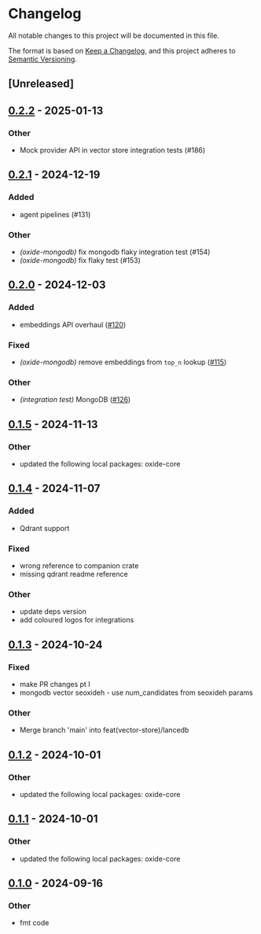 # Changelog

All notable changes to this project will be documented in this file.

The format is based on [Keep a Changelog](https://keepachangelog.com/en/1.0.0/),
and this project adheres to [Semantic Versioning](https://semver.org/spec/v2.0.0.html).

## [Unreleased]

## [0.2.2](https://github.com/LinearPL/Oxide/compare/oxide-mongodb-v0.2.1...oxide-mongodb-v0.2.2) - 2025-01-13

### Other

- Mock provider API in vector store integration tests (#186)

## [0.2.1](https://github.com/LinearPL/Oxide/compare/oxide-mongodb-v0.2.0...oxide-mongodb-v0.2.1) - 2024-12-19

### Added

- agent pipelines (#131)

### Other

- *(oxide-mongodb)* fix mongodb flaky integration test (#154)
- *(oxide-mongodb)* fix flaky test (#153)

## [0.2.0](https://github.com/LinearPL/Oxide/compare/oxide-mongodb-v0.1.5...oxide-mongodb-v0.2.0) - 2024-12-03

### Added

- embeddings API overhaul ([#120](https://github.com/LinearPL/Oxide/pull/120))

### Fixed

- *(oxide-mongodb)* remove embeddings from `top_n` lookup ([#115](https://github.com/LinearPL/Oxide/pull/115))

### Other

- *(integration test)* MongoDB ([#126](https://github.com/LinearPL/Oxide/pull/126))

## [0.1.5](https://github.com/LinearPL/Oxide/compare/oxide-mongodb-v0.1.4...oxide-mongodb-v0.1.5) - 2024-11-13

### Other

- updated the following local packages: oxide-core

## [0.1.4](https://github.com/LinearPL/Oxide/compare/oxide-mongodb-v0.1.3...oxide-mongodb-v0.1.4) - 2024-11-07

### Added

- Qdrant support

### Fixed

- wrong reference to companion crate
- missing qdrant readme reference

### Other

- update deps version
- add coloured logos for integrations

## [0.1.3](https://github.com/LinearPL/Oxide/compare/oxide-mongodb-v0.1.2...oxide-mongodb-v0.1.3) - 2024-10-24

### Fixed

- make PR changes pt I
- mongodb vector seoxideh - use num_candidates from seoxideh params

### Other

- Merge branch 'main' into feat(vector-store)/lancedb

## [0.1.2](https://github.com/LinearPL/Oxide/compare/oxide-mongodb-v0.1.1...oxide-mongodb-v0.1.2) - 2024-10-01

### Other

- updated the following local packages: oxide-core

## [0.1.1](https://github.com/LinearPL/Oxide/compare/oxide-mongodb-v0.1.0...oxide-mongodb-v0.1.1) - 2024-10-01

### Other

- updated the following local packages: oxide-core

## [0.1.0](https://github.com/LinearPL/Oxide/compare/oxide-mongodb-v0.0.7...oxide-mongodb-v0.1.0) - 2024-09-16

### Other

- fmt code
